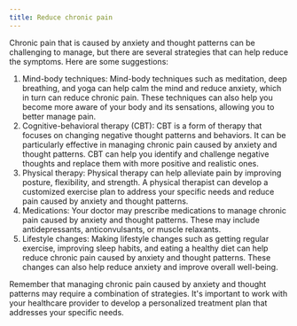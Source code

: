 ```yaml
---
title: Reduce chronic pain
---
```




Chronic pain that is caused by anxiety and thought patterns can be challenging to manage, but there are several strategies that can help reduce the symptoms. Here are some suggestions:

1. Mind-body techniques: Mind-body techniques such as meditation, deep breathing, and yoga can help calm the mind and reduce anxiety, which in turn can reduce chronic pain. These techniques can also help you become more aware of your body and its sensations, allowing you to better manage pain.
2. Cognitive-behavioral therapy (CBT): CBT is a form of therapy that focuses on changing negative thought patterns and behaviors. It can be particularly effective in managing chronic pain caused by anxiety and thought patterns. CBT can help you identify and challenge negative thoughts and replace them with more positive and realistic ones.
3. Physical therapy: Physical therapy can help alleviate pain by improving posture, flexibility, and strength. A physical therapist can develop a customized exercise plan to address your specific needs and reduce pain caused by anxiety and thought patterns.
4. Medications: Your doctor may prescribe medications to manage chronic pain caused by anxiety and thought patterns. These may include antidepressants, anticonvulsants, or muscle relaxants.
5. Lifestyle changes: Making lifestyle changes such as getting regular exercise, improving sleep habits, and eating a healthy diet can help reduce chronic pain caused by anxiety and thought patterns. These changes can also help reduce anxiety and improve overall well-being.

Remember that managing chronic pain caused by anxiety and thought patterns may require a combination of strategies. It's important to work with your healthcare provider to develop a personalized treatment plan that addresses your specific needs.
